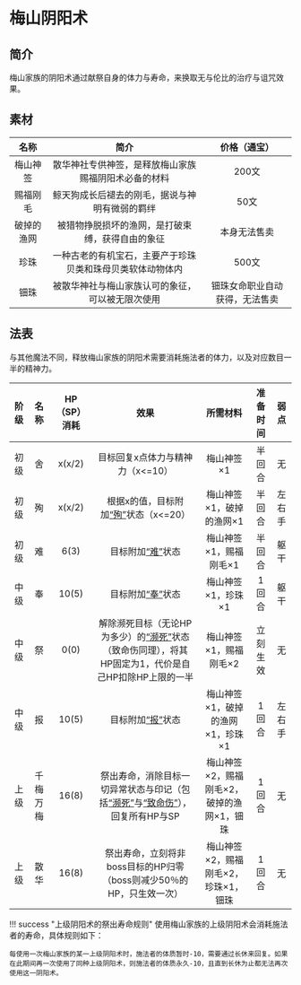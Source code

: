 # 梅山阴阳术

## 简介

梅山家族的阴阳术通过献祭自身的体力与寿命，来换取无与伦比的治疗与诅咒效果。

## 素材

名称|简介|价格（通宝）
:--:|:--:|:--:
梅山神签|散华神社专供神签，是释放梅山家族赐福阴阳术必备的材料|200文
赐福刚毛|鲸天狗成长后褪去的刚毛，据说与神明有微弱的羁绊|50文
破掉的渔网|被猎物挣脱损坏的渔网，是打破束缚，获得自由的象征|本身无法售卖
珍珠|一种古老的有机宝石，主要产于珍珠贝类和珠母贝类软体动物体内|500文
钿珠|被散华神社与梅山家族认可的象征，可以被无限次使用|钿珠女命职业自动获得，无法售卖

## 法表

与其他魔法不同，释放梅山家族的阴阳术需要消耗施法者的体力，以及对应数目一半的精神力。

阶级|名称|HP（SP）消耗|效果|所需材料|准备时间|弱点
:--:|:--:|:--:|:--:|:--:|:--:|:--:
初级|舍|x(x/2)|目标回复x点体力与精神力（x<=10）|梅山神签×1|半回合|无
初级|殉|x(x/2)|根据x的值，目标附加<a href="../../../../status/normal/#“殉”" target="_blank">“殉”</a>状态（x<=20）|梅山神签×1，破掉的渔网×1|半回合|左右手
初级|难|6(3)|目标附加<a href="../../../../status/normal/#“难”" target="_blank">“难”</a>状态|梅山神签×1，赐福刚毛×1|半回合|躯干
中级|奉|10(5)|目标附加<a href="../../../../status/normal/#“奉”" target="_blank">“奉”</a>状态|梅山神签×1，珍珠×1|1回合|躯干
中级|祭|0(0)|解除濒死目标（无论HP为多少）的<a href="../../../../status/normal/#濒死" target="_blank">“濒死”</a>状态（致命伤同理），将其HP固定为1，代价是自己HP扣除HP上限的一半|梅山神签×1，赐福刚毛×2|立刻生效|无
中级|报|10(5)|目标附加<a href="../../../../status/normal/#“报”" target="_blank">“报”</a>状态|梅山神签×1，破掉的渔网×1，珍珠×1|1回合|左右手
上级|千梅万梅|16(8)|祭出寿命，消除目标一切异常状态与印记（包括<a href="../../../../status/normal/#濒死" target="_blank">“濒死”</a>与<a href="../../../../status/normal/#致命伤" target="_blank">“致命伤”</a>），回复所有HP与SP|梅山神签×2，赐福刚毛×2，破掉的渔网×1，钿珠|1回合|无
上级|散华|16(8)|祭出寿命，立刻将非boss目标的HP归零（boss则减少50％的HP，只生效一次）|梅山神签×2，赐福刚毛×2，珍珠×1，钿珠|1回合|无

!!! success "上级阴阳术的祭出寿命规则"
    使用梅山家族的上级阴阳术会消耗施法者的寿命，具体规则如下：

    每使用一次梅山家族的某一上级阴阳术时，施法者的体质暂时-10，需要通过长休来回复。如果在此期间再一次使用了同种上级阴阳术，则施法者的体质永久-10，且直到长休为止都无法再次使用这一阴阳术。

